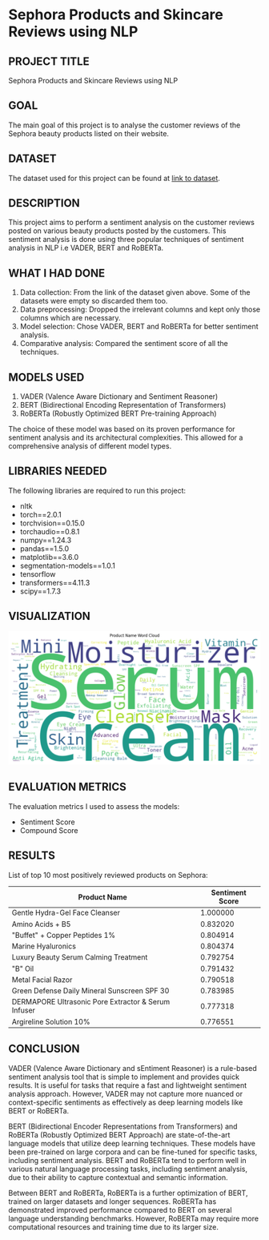 # Sephora Products and Skincare Reviews using NLP

## PROJECT TITLE

Sephora Products and Skincare Reviews using NLP

## GOAL

The main goal of this project is to analyse the customer reviews of the Sephora beauty products listed on their website.

## DATASET

The dataset used for this project can be found at [link to dataset](https://www.kaggle.com/datasets/nadyinky/sephora-products-and-skincare-reviews). 

## DESCRIPTION

This project aims to perform a sentiment analysis on the customer reviews posted on various beauty products posted by the customers. This sentiment analysis is done using three popular techniques of sentiment analysis in NLP i.e VADER, BERT and RoBERTa.

## WHAT I HAD DONE

1. Data collection: From the link of the dataset given above. Some of the datasets were empty so discarded them too.
2. Data preprocessing: Dropped the irrelevant columns and kept only those columns which are necessary.
3. Model selection: Chose VADER, BERT and RoBERTa for better sentiment analysis.
4. Comparative analysis: Compared the sentiment score of all the techniques.

## MODELS USED

1. VADER (Valence Aware Dictionary and Sentiment Reasoner)
2. BERT (Bidirectional Encoding Representation of Transformers)
2. RoBERTa (Robustly Optimized BERT Pre-training Approach)

The choice of these model was based on its proven performance for sentiment analysis and its architectural complexities. This allowed for a comprehensive analysis of different model types.

## LIBRARIES NEEDED

The following libraries are required to run this project:

- nltk
- torch==2.0.1
- torchvision==0.15.0
- torchaudio==0.8.1
- numpy==1.24.3
- pandas==1.5.0
- matplotlib==3.6.0
- segmentation-models==1.0.1
- tensorflow
- transformers==4.11.3
- scipy==1.7.3

## VISUALIZATION

![Tweets Comparison](../Images/wordcloud.png)

## EVALUATION METRICS

The evaluation metrics I used to assess the models:

- Sentiment Score
- Compound Score

## RESULTS
List of top 10 most positively reviewed products on Sephora:

| Product Name                                         | Sentiment Score |
|------------------------------------------------------|-----------------|
| Gentle Hydra-Gel Face Cleanser                       | 1.000000        |
| Amino Acids + B5                                     | 0.832020        |
| "Buffet" + Copper Peptides 1%                        | 0.804914        |
| Marine Hyaluronics                                   | 0.804374        |
| Luxury Beauty Serum Calming Treatment                | 0.792754        |
| "B" Oil                                              | 0.791432        |
| Metal Facial Razor                                   | 0.790518        |
| Green Defense Daily Mineral Sunscreen SPF 30         | 0.783985        |
| DERMAPORE Ultrasonic Pore Extractor & Serum Infuser  | 0.777318        |
| Argireline Solution 10%                              | 0.776551        |


## CONCLUSION

VADER (Valence Aware Dictionary and sEntiment Reasoner) is a rule-based sentiment analysis tool that is simple to implement and provides quick results. It is useful for tasks that require a fast and lightweight sentiment analysis approach. However, VADER may not capture more nuanced or context-specific sentiments as effectively as deep learning models like BERT or RoBERTa.

BERT (Bidirectional Encoder Representations from Transformers) and RoBERTa (Robustly Optimized BERT Approach) are state-of-the-art language models that utilize deep learning techniques. These models have been pre-trained on large corpora and can be fine-tuned for specific tasks, including sentiment analysis. BERT and RoBERTa tend to perform well in various natural language processing tasks, including sentiment analysis, due to their ability to capture contextual and semantic information.

Between BERT and RoBERTa, RoBERTa is a further optimization of BERT, trained on larger datasets and longer sequences. RoBERTa has demonstrated improved performance compared to BERT on several language understanding benchmarks. However, RoBERTa may require more computational resources and training time due to its larger size. 